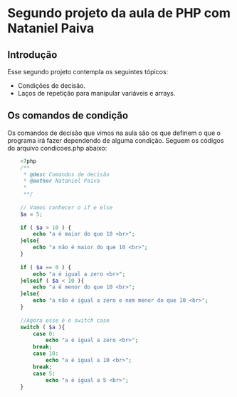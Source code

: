 Segundo projeto da aula de PHP com Nataniel Paiva
=======================

Introdução
------------

Esse segundo projeto contempla os seguintes tópicos:

* Condições de decisão.
* Laços de repetição para manipular variáveis e arrays.



Os comandos de condição
------------------------

Os comandos de decisão que vimos na aula são os que definem o que o programa irá fazer dependendo de alguma condição.
Seguem os códigos do arquivo condicoes.php abaixo:
~~~php
	<?php
	/**
	 * @desc Comandos de decisão
	 * @author Nataniel Paiva
	 * 
	 **/
	
	// Vamos conhecer o if e else
	$a = 5;
	
	if ( $a > 10 ) {
		echo "a é maior do que 10 <br>";
	}else{
		echo "a não é maior do que 10 <br>";
	}
	
	if ( $a == 0 ) {
		echo "a é igual a zero <br>";
	}elseif ( $a < 10 ){
		echo "a é menor do que 10 <br>";
	}else{
		echo "a não é igual a zero e nem menor do que 10 <br>";
	}
	
	//Agora esse é o switch case
	switch ( $a ){
		case 0:
			echo "a é igual a zero <br>";
		break;
		case 10:
			echo "a é igual a 10 <br>";
		break;
		case 5:
			echo "a é igual a 5 <br>";		
	}
~~~